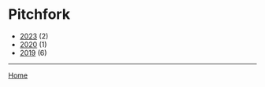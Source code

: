 # Pitchfork

  * [2023](./pitchfork-2023.md) (2)
  * [2020](./pitchfork-2020.md) (1)
  * [2019](./pitchfork-2019.md) (6)

----

[Home](../index.md)
